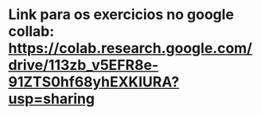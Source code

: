 <h1 NF3-BIG-DATA-DiegoOliveiraDaFonte </h1>

Link para os exercicios no google collab: https://colab.research.google.com/drive/113zb_v5EFR8e-91ZTS0hf68yhEXKIURA?usp=sharing
